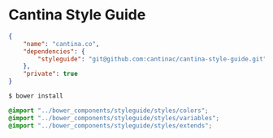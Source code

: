 # Cantina Style Guide

```json
{
    "name": "cantina.co",
    "dependencies": {
        "styleguide": "git@github.com:cantinac/cantina-style-guide.git"
    },
    "private": true
}
```

```bash
$ bower install
```

```css
@import "../bower_components/styleguide/styles/colors";
@import "../bower_components/styleguide/styles/variables";
@import "../bower_components/styleguide/styles/extends";
```
